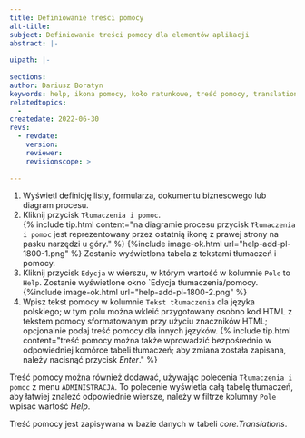 ```yaml
---
title: Definiowanie treści pomocy
alt-title:
subject: Definiowanie treści pomocy dla elementów aplikacji
abstract: |-
  
uipath: |-
  
sections:
author: Dariusz Boratyn
keywords: help, ikona pomocy, koło ratunkowe, treść pomocy, translations, tłumaczenia i pomoc
relatedtopics:
  - 
createdate: 2022-06-30
revs:
  - revdate: 
    version: 
    reviewer: 
    revisionscope: > 
      
---
```


1. Wyświetl definicję listy, formularza, dokumentu biznesowego lub diagram procesu.
1. Kliknij przycisk `Tłumaczenia i pomoc`.  
   {% include tip.html content="na diagramie procesu przycisk `Tłumaczenia i pomoc` jest reprezentowany przez ostatnią ikonę z prawej strony na pasku narzędzi u góry." %}
{%include image-ok.html url="help-add-pl-1800-1.png" %}
Zostanie wyświetlona tabela z tekstami tłumaczeń i pomocy.
1. Kliknij przycisk `Edycja` w wierszu, w którym wartość w kolumnie `Pole` to `Help`. Zostanie wyświetlone okno `Edycja tłumaczenia/pomocy.
   {%include image-ok.html url="help-add-pl-1800-2.png" %}
1. Wpisz tekst pomocy w kolumnie `Tekst tłumaczenia` dla języka polskiego; w tym polu można wkleić przygotowany osobno kod HTML z tekstem pomocy sformatowanym przy użyciu znaczników HTML; opcjonalnie podaj treść pomocy dla innych języków.
   {% include tip.html content="treść pomocy można także wprowadzić bezpośrednio w odpowiedniej komórce tabeli tłumaczeń; aby zmiana została zapisana, należy nacisnąć przycisk *Enter*." %}

Treść pomocy można również dodawać, używając polecenia `Tłumaczenia i pomoc` z menu `ADMINISTRACJA`. To polecenie wyświetla całą tabelę tłumaczeń, aby łatwiej znaleźć odpowiednie wiersze, należy w filtrze kolumny `Pole` wpisać wartość *Help*.

Treść pomocy jest zapisywana w bazie danych w tabeli *core.Translations*.
